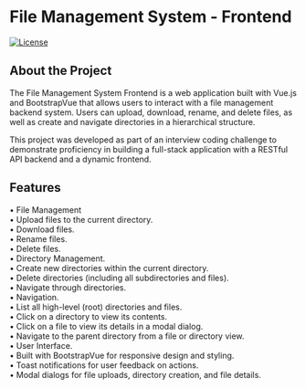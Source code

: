 # File Management System - Frontend

<p align="left">
  <a href="LICENSE"><img src="https://img.shields.io/github/license/BeldiKamuha/File-Management-System-Frontend" alt="License"></a>
</p>

## About the Project

The File Management System Frontend is a web application built with Vue.js and BootstrapVue that allows users to interact with a file management backend system. Users can upload, download, rename, and delete files, as well as create and navigate directories in a hierarchical structure.

This project was developed as part of an interview coding challenge to demonstrate proficiency in building a full-stack application with a RESTful API backend and a dynamic frontend.

## Features

•	File Management  
•	Upload files to the current directory.  
•	Download files.  
•	Rename files.  
•	Delete files.  
•	Directory Management.    
•	Create new directories within the current directory.  
•	Delete directories (including all subdirectories and files).  
•	Navigate through directories.  
•	Navigation.  
•	List all high-level (root) directories and files.  
•	Click on a directory to view its contents.  
•	Click on a file to view its details in a modal dialog.  
•	Navigate to the parent directory from a file or directory view.  
•	User Interface.  
•	Built with BootstrapVue for responsive design and styling.  
•	Toast notifications for user feedback on actions.  
•	Modal dialogs for file uploads, directory creation, and file details.  


